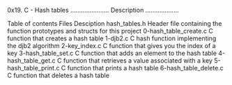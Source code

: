 0x19. C - Hash tables
......................
Description
...................

Table of contents
Files Desciption
hash_tables.h	Header file containing the function prototypes and structs for this project
0-hash_table_create.c  C function that creates a hash table
1-djb2.c	       C hash function implementing the djb2 algorithm
2-key_index.c	       C function that gives you the index of a key
3-hash_table_set.c     C function that adds an element to the hash table
4-hash_table_get.c     C function that retrieves a value associated with a key
5-hash_table_print.c   C function that prints a hash table
6-hash_table_delete.c  C function that deletes a hash table